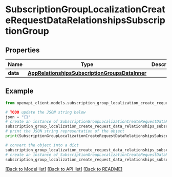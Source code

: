 # SubscriptionGroupLocalizationCreateRequestDataRelationshipsSubscriptionGroup


## Properties

Name | Type | Description | Notes
------------ | ------------- | ------------- | -------------
**data** | [**AppRelationshipsSubscriptionGroupsDataInner**](AppRelationshipsSubscriptionGroupsDataInner.md) |  | 

## Example

```python
from openapi_client.models.subscription_group_localization_create_request_data_relationships_subscription_group import SubscriptionGroupLocalizationCreateRequestDataRelationshipsSubscriptionGroup

# TODO update the JSON string below
json = "{}"
# create an instance of SubscriptionGroupLocalizationCreateRequestDataRelationshipsSubscriptionGroup from a JSON string
subscription_group_localization_create_request_data_relationships_subscription_group_instance = SubscriptionGroupLocalizationCreateRequestDataRelationshipsSubscriptionGroup.from_json(json)
# print the JSON string representation of the object
print(SubscriptionGroupLocalizationCreateRequestDataRelationshipsSubscriptionGroup.to_json())

# convert the object into a dict
subscription_group_localization_create_request_data_relationships_subscription_group_dict = subscription_group_localization_create_request_data_relationships_subscription_group_instance.to_dict()
# create an instance of SubscriptionGroupLocalizationCreateRequestDataRelationshipsSubscriptionGroup from a dict
subscription_group_localization_create_request_data_relationships_subscription_group_from_dict = SubscriptionGroupLocalizationCreateRequestDataRelationshipsSubscriptionGroup.from_dict(subscription_group_localization_create_request_data_relationships_subscription_group_dict)
```
[[Back to Model list]](../README.md#documentation-for-models) [[Back to API list]](../README.md#documentation-for-api-endpoints) [[Back to README]](../README.md)


